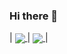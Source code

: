 ### Hi there 👋

<!--
**lhk6565/lhk6565** is a ✨ _special_ ✨ repository because its `README.md` (this file) appears on your GitHub profile.

Here are some ideas to get you started:

- 🔭 I’m currently working on ...
- 🌱 I’m currently learning ...
- 👯 I’m looking to collaborate on ...
- 🤔 I’m looking for help with ...
- 💬 Ask me about ...
- 📫 How to reach me: ...
- 😄 Pronouns: ...
- ⚡ Fun fact: ...
-->

| <a href="https://github.com/lhk6565">
  <img align="center" src="https://github-readme-stats.vercel.app/api?username=lhk6565" />
</a> |
<a href="https://github.com/lhk6565">
  <img align="center" src="https://github-readme-stats.vercel.app/api/top-langs/?username=lhk6565&langs_count=3" />
</a> |
